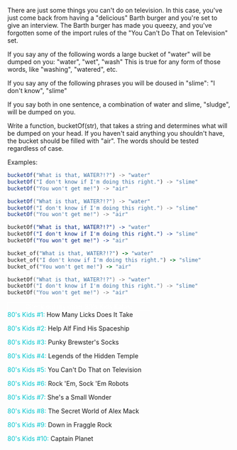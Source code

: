 There are just some things you can't do on television. In this case, you've just come back from having a "delicious" Barth burger and you're set to give an interview. The Barth burger has made you queezy, and you've forgotten some of the import rules of the "You Can't Do That on Television" set.

If you say any of the following words a large bucket of "water" will be dumped on you:
"water", "wet", "wash"
This is true for any form of those words, like "washing", "watered", etc.

If you say any of the following phrases you will be doused in "slime":
"I don't know", "slime"

If you say both in one sentence, a combination of water and slime, "sludge", will be dumped on you.

Write a function, bucketOf(str), that takes a string and determines what will be dumped on your head. If you haven't said anything you shouldn't have, the bucket should be filled with "air". The words should be tested regardless of case.

Examples:
```javascript
bucketOf("What is that, WATER?!?") -> "water"
bucketOf("I don't know if I'm doing this right.") -> "slime"
bucketOf("You won't get me!") -> "air"
```
```java
bucketOf("What is that, WATER?!?") -> "water"
bucketOf("I don't know if I'm doing this right.") -> "slime"
bucketOf("You won't get me!") -> "air"
```
```coffeescript
bucketOf("What is that, WATER?!?") -> "water"
bucketOf("I don't know if I'm doing this right.") -> "slime"
bucketOf("You won't get me!") -> "air"
```
```ruby
bucket_of("What is that, WATER?!?") -> "water"
bucket_of("I don't know if I'm doing this right.") -> "slime"
bucket_of("You won't get me!") -> "air"
```
```cpp
bucketOf("What is that, WATER?!?") -> "water"
bucketOf("I don't know if I'm doing this right.") -> "slime"
bucketOf("You won't get me!") -> "air"
```

<div style="width: 320px; text-align: center; color: white; border: white 1px solid;">
Check out my other 80's Kids Katas:
</div>
<div>
<a style='text-decoration:none' href='http://www.codewars.com/kata/80-s-kids-number-1-how-many-licks-does-it-take'><span style='color:#00C5CD'>80's Kids #1:</span> How Many Licks Does It Take</a><br />

<a style='text-decoration:none' href='http://www.codewars.com/kata/80-s-kids-number-2-help-alf-find-his-spaceship'><span style='color:#00C5CD'>80's Kids #2:</span> Help Alf Find His Spaceship</a><br />

<a style='text-decoration:none' href='http://www.codewars.com/kata/80-s-kids-number-3-punky-brewsters-socks'><span style='color:#00C5CD'>80's Kids #3:</span> Punky Brewster's Socks</a><br />

<a style='text-decoration:none' href='http://www.codewars.com/kata/80-s-kids-number-4-legends-of-the-hidden-temple'><span style='color:#00C5CD'>80's Kids #4:</span> Legends of the Hidden Temple</a><br />

<a style='text-decoration:none' href='http://www.codewars.com/kata/80-s-kids-number-5-you-cant-do-that-on-television'><span style='color:#00C5CD'>80's Kids #5:</span> You Can't Do That on Television</a><br />

<a style='text-decoration:none' href='http://www.codewars.com/kata/80-s-kids-number-6-rock-em-sock-em-robots'><span style='color:#00C5CD'>80's Kids #6:</span> Rock 'Em, Sock 'Em Robots</a><br />

<a style='text-decoration:none' href='http://www.codewars.com/kata/80-s-kids-number-7-shes-a-small-wonder'><span style='color:#00C5CD'>80's Kids #7:</span> She's a Small Wonder</a><br />

<a style='text-decoration:none' href='http://www.codewars.com/kata/80-s-kids-number-8-the-secret-world-of-alex-mack'><span style='color:#00C5CD'>80's Kids #8:</span> The Secret World of Alex Mack</a><br />

<a style='text-decoration:none' href='http://www.codewars.com/kata/80-s-kids-number-9-down-in-fraggle-rock'><span style='color:#00C5CD'>80's Kids #9:</span> Down in Fraggle Rock </a><br />

<a style='text-decoration:none' href='http://www.codewars.com/kata/80-s-kids-number-10-captain-planet'><span style='color:#00C5CD'>80's Kids #10:</span> Captain Planet </a><br />


</div>
